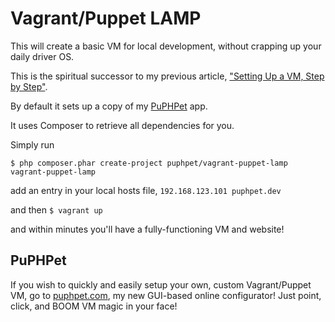Vagrant/Puppet LAMP
==================

This will create a basic VM for local development, without crapping up your daily driver OS.

This is the spiritual successor to my previous article,
["Setting Up a VM, Step by Step"](https://jtreminio.com/2012/07/setting-up-a-debian-vm-step-by-step).

By default it sets up a copy of my [PuPHPet](http://puphpet.com) app.

It uses Composer to retrieve all dependencies for you.

Simply run

    $ php composer.phar create-project puphpet/vagrant-puppet-lamp vagrant-puppet-lamp

add an entry in your local hosts file, `192.168.123.101 puphpet.dev`

and then `$ vagrant up`

and within minutes you'll have a fully-functioning VM and website!

PuPHPet
---------------

If you wish to quickly and easily setup your own, custom Vagrant/Puppet VM, go to [puphpet.com](http://puphpet.com),
my new GUI-based online configurator! Just point, click, and BOOM VM magic in your face!
